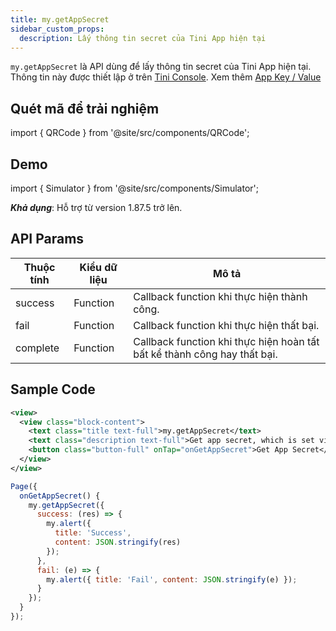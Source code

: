 ```yaml
---
title: my.getAppSecret
sidebar_custom_props:
  description: Lấy thông tin secret của Tini App hiện tại
---
```


`my.getAppSecret` là API dùng để lấy thông tin secret của Tini App hiện tại. Thông tin này được thiết lập ở trên [Tini Console](https://developer.tiki.vn/apps). Xem thêm [App Key / Value](/docs/development/tini-console/app-key)

## Quét mã để trải nghiệm

import { QRCode } from '@site/src/components/QRCode';

<QRCode page="pages/api/get-app-secret/index" />

## Demo

import { Simulator } from '@site/src/components/Simulator';

<Simulator page="pages/api/get-app-secret/index" />

**_Khả dụng_**: Hỗ trợ từ version 1.87.5 trở lên.

## API Params

| Thuộc tính | Kiểu dữ liệu | Mô tả                                                                    |
| ---------- | ------------ | ------------------------------------------------------------------------ |
| success    | Function     | Callback function khi thực hiện thành công.                              |
| fail       | Function     | Callback function khi thực hiện thất bại.                                |
| complete   | Function     | Callback function khi thực hiện hoàn tất bất kể thành công hay thất bại. |

## Sample Code

```xml
<view>
  <view class="block-content">
    <text class="title text-full">my.getAppSecret</text>
    <text class="description text-full">Get app secret, which is set via tini console</text>
    <button class="button-full" onTap="onGetAppSecret">Get App Secret</button>
  </view>
</view>
```

```js
Page({
  onGetAppSecret() {
    my.getAppSecret({
      success: (res) => {
        my.alert({
          title: 'Success',
          content: JSON.stringify(res)
        });
      },
      fail: (e) => {
        my.alert({ title: 'Fail', content: JSON.stringify(e) });
      }
    });
  }
});
```
